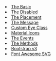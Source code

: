 <li><a href="../examples#basic.html">The Basic</a></li>
<li><a href="../examples#disabled.html">The Disabled</a></li>
<li><a href="../examples#placement.html">The Placement</a></li>
<li><a href="../examples#message.html">The Message</a></li>
<li><a href="../examples#eye-class.html">Custom Eye Class</a></li>
<li><a href="../examples#material-icons.html">Material Icons</a></li>
<li><a href="../examples#events.html">The Events</a></li>
<li><a href="../examples#methods.html">The Methods</a></li>
<li><a href="../examples?v3#basic.html">Bootstrap v3</a></li>
<li><a href="../examples?svg#basic.html">Font Awesome SVG</a></li>
